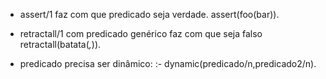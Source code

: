 * assert/1 faz com que predicado seja verdade.
    assert(foo(bar)).

* retractall/1 com predicado genérico faz com que seja falso
    retractall(batata(_,_)).

* predicado precisa ser dinâmico:
    :- dynamic(predicado/n,predicado2/n).

